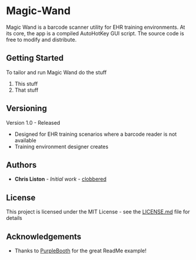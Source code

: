 # Magic-Wand
Magic Wand is a barcode scanner utility for EHR training environments. At its core, the app is a compiled AutoHotKey GUI script. The source code is free to modify and distribute.

## Getting Started
To tailor and run Magic Wand do the stuff
1. This stuff
2. That stuff


## Versioning 

Version 1.0 - Released 
* Designed for EHR training scenarios where a barcode reader is not available
* Training environment designer creates 

## Authors
* **Chris Liston** - *Initial work* - [clobbered](https://github.com/clobbered)

## License

This project is licensed under the MIT License - see the [LICENSE.md](LICENSE.md) file for details

## Acknowledgements
* Thanks to [PurpleBooth](https://github.com/PurpleBooth) for the great ReadMe example!